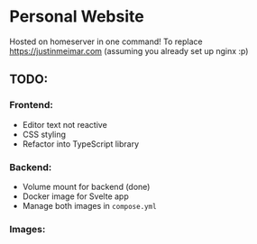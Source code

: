 # Personal Website

Hosted on homeserver in one command! 
To replace https://justinmeimar.com 
(assuming you already set up nginx :p)

## TODO:

### Frontend:
- Editor text not reactive
- CSS styling
- Refactor into TypeScript library

### Backend:
- Volume mount for backend (done)
- Docker image for Svelte app
- Manage both images in `compose.yml`

### Images: